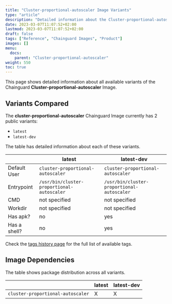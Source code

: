```yaml
---
title: "Cluster-proportional-autoscaler Image Variants"
type: "article"
description: "Detailed information about the Cluster-proportional-autoscalerChainguard Image variants"
date: 2023-03-07T11:07:52+02:00
lastmod: 2023-03-07T11:07:52+02:00
draft: false
tags: ["Reference", "Chainguard Images", "Product"]
images: []
menu:
  docs:
    parent: "Cluster-proportional-autoscaler"
weight: 550
toc: true
---
```


This page shows detailed information about all available variants of the Chainguard **Cluster-proportional-autoscaler** Image.

## Variants Compared
The **cluster-proportional-autoscaler** Chainguard Image currently has 2 public variants: 

- `latest`
- `latest-dev`

The table has detailed information about each of these variants.

|              | latest                                     | latest-dev                                 |
|--------------|--------------------------------------------|--------------------------------------------|
| Default User | `cluster-proportional-autoscaler`          | `cluster-proportional-autoscaler`          |
| Entrypoint   | `/usr/bin/cluster-proportional-autoscaler` | `/usr/bin/cluster-proportional-autoscaler` |
| CMD          | not specified                              | not specified                              |
| Workdir      | not specified                              | not specified                              |
| Has apk?     | no                                         | yes                                        |
| Has a shell? | no                                         | yes                                        |

Check the [tags history page](/chainguard/chainguard-images/reference/cluster-proportional-autoscaler/tags_history/) for the full list of available tags.
## Image Dependencies
The table shows package distribution across all variants.

|                                   | latest | latest-dev |
|-----------------------------------|--------|------------|
| `cluster-proportional-autoscaler` | X      | X          |
